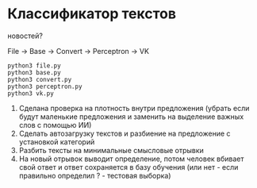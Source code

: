 # Классификатор текстов
новостей?

File -> Base -> Convert -> Perceptron -> VK

```
python3 file.py
python3 base.py
python3 convert.py
python3 perceptron.py
python3 vk.py
```

1. Сделана проверка на плотность внутри предложения (убрать если будут маленькие предложения и заменить на выделение важных слов с помощью ИИ)
2. Сделать автозагрузку текстов и разбиение на предложение с установкой категорий
3. Разбить тексты на минимальные смысловые отрывки
4. На новый отрывок выводит определение, потом человек вбивает свой ответ и ответ сохраняется в базу обучения (или нет - если правильно определил ? - тестовая выборка)
